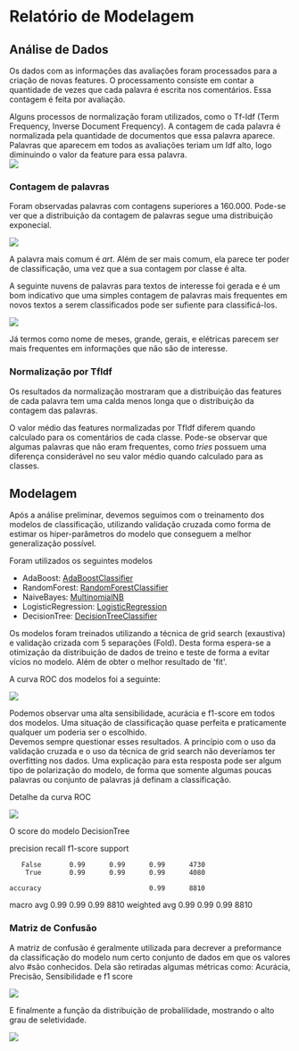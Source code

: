 # Relatório de Modelagem

## Análise de Dados

Os dados com as informações das avaliações foram processados para a criação de novas features.
O processamento consiste em contar a quantidade de vezes que cada palavra é escrita nos comentários. Essa contagem é feita por avaliação.

Alguns processos de normalização foram utilizados, como o Tf-Idf (Term Frequency, Inverse Document Frequency). A contagem de cada palavra é normalizada pela quantidade de documentos que essa palavra aparece. Palavras que aparecem em todos as avaliações teriam um Idf alto, logo diminuindo o valor da feature para essa palavra. 
</br>
![](tfidf.png)

### Contagem de palavras

Foram observadas palavras com contagens superiores a 160.000. Pode-se ver que a distribuição da contagem de palavras segue uma distribuição exponecial.

![](freqcontpalavras.png)

A palavra mais comum é *art*. Além de ser mais comum, ela parece ter poder de classificação, uma vez que a sua contagem por classe é alta.

A seguinte nuvens de palavras para textos de interesse foi gerada e é um bom indicativo que uma simples contagem de palavras mais frequentes em novos textos a serem classificados pode ser sufiente para classificá-los.

![](nuvempalavrastfidf.png)

Já termos como nome de meses, grande, gerais, e elétricas parecem ser mais frequentes em informações que não são de interesse.

### Normalização por TfIdf

Os resultados da normalização mostraram que a distribuição das features de cada palavra tem uma calda menos longa que o distribuição da contagem das palavras.

O valor médio das features normalizadas por TfIdf diferem quando calculado para os comentários de cada classe. Pode-se observar que algumas palavras que não eram frequentes, como *tries* possuem uma diferença considerável no seu valor médio quando calculado para as classes.

## Modelagem

Após a análise preliminar, devemos seguimos com o treinamento dos modelos de classificação, utilizando validação cruzada como forma de estimar os hiper-parâmetros do modelo que conseguem a melhor generalização possível.

Foram utilizados os seguintes modelos 

* AdaBoost: [AdaBoostClassifier](https://scikit-learn.org/stable/modules/generated/sklearn.ensemble.AdaBoostClassifier.html)
* RandomForest: [RandomForestClassifier](https://scikit-learn.org/stable/modules/generated/sklearn.ensemble.RandomForestClassifier.html)
* NaiveBayes: [MultinomialNB](https://scikit-learn.org/stable/modules/generated/sklearn.naive_bayes.MultinomialNB.html)
* LogisticRegression: [LogisticRegression](https://scikit-learn.org/stable/modules/generated/sklearn.linear_model.LogisticRegression.html)
* DecisionTree: [DecisionTreeClassifier](https://scikit-learn.org/stable/modules/generated/sklearn.tree.DecisionTreeClassifier.html)

Os modelos foram treinados utilizando a técnica de grid search (exaustiva) e validação crizada com 5 separações (Fold). Desta forma espera-se a otimização da distribuição de dados de treino e teste de forma a evitar vícios no modelo. Além de obter o melhor resultado de 'fit'.

A curva ROC dos modelos foi a seguinte:

![](curvaroc.png)

Podemos observar uma alta sensibilidade, acurácia e f1-score em todos dos modelos. Uma situação de classificação quase perfeita e praticamente qualquer um poderia ser o escolhido.</br> 
Devemos sempre questionar esses resultados. A princípio com o uso da validação cruzada e o uso da técnica de grid search não deveríamos ter overfitting nos dados. Uma explicação para esta resposta pode ser algum tipo de polarização do modelo, de forma que somente algumas poucas palavras ou conjunto de palavras já definam a classificação.

Detalhe da curva ROC

![](detalheroc.png)


O score do modelo DecisionTree

precision    recall  f1-score   support

       False       0.99      0.99      0.99      4730
        True       0.99      0.99      0.99      4080

    accuracy                           0.99      8810
   macro avg       0.99      0.99      0.99      8810
weighted avg       0.99      0.99      0.99      8810


### Matriz de Confusão

A matriz de confusão é geralmente utilizada para decrever a preformance da classificação do modelo num certo conjunto de dados em que os valores alvo #são conhecidos. Dela são retiradas algumas métricas como: Acurácia, Precisão, Sensibilidade e f1 score

![](matrizconfusao.png)


E finalmente a função da distribuição de probalilidade, mostrando o alto grau de seletividade.

![](kde.png)